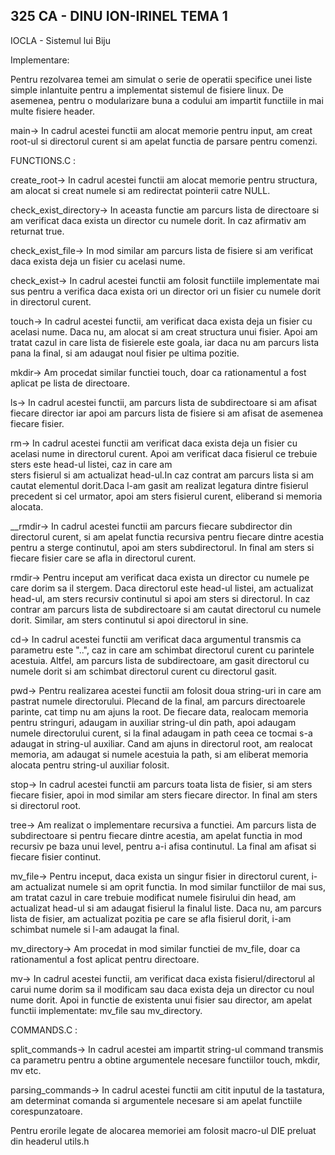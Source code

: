 325 CA - DINU ION-IRINEL
TEMA 1
------------------------
IOCLA - Sistemul lui Biju


Implementare:

Pentru rezolvarea temei am simulat o serie de operatii specifice
unei liste simple inlantuite pentru a implementat sistemul de fisiere
linux. De asemenea, pentru o modularizare buna a codului am impartit
functiile in mai multe fisiere header.


main-> In cadrul acestei functii am alocat memorie pentru
input, am creat root-ul si directorul curent si am apelat
functia de parsare pentru comenzi.


FUNCTIONS.C :

create_root-> In cadrul acestei functii am alocat memorie 
pentru structura, am alocat si creat numele si am redirectat
pointerii catre NULL.

check_exist_directory-> In aceasta functie am parcurs lista
de directoare si am verificat daca exista un director cu numele
dorit. In caz afirmativ am returnat true.

check_exist_file-> In mod similar am parcurs lista de fisiere
si am verificat daca exista deja un fisier cu acelasi nume.

check_exist-> In cadrul acestei functii am folosit functiile 
implementate mai sus pentru a verifica daca exista ori un director
ori un fisier cu numele dorit in directorul curent.

touch-> In cadrul acestei functii, am verificat daca exista deja 
un fisier cu acelasi nume. Daca nu, am alocat si am creat structura
unui fisier. Apoi am tratat cazul in care lista de fisierele este 
goala, iar daca nu am parcurs lista pana la final, si am adaugat
noul fisier pe ultima pozitie.

mkdir-> Am procedat similar functiei touch, doar ca rationamentul
a fost aplicat pe lista de directoare.

ls-> In cadrul acestei functii, am parcurs lista de subdirectoare
si am afisat fiecare director iar apoi am parcurs lista de 
fisiere si am afisat de asemenea fiecare fisier.

rm-> In cadrul acestei functii am verificat daca exista deja 
un fisier cu acelasi nume in directorul curent. Apoi am verificat
daca fisierul ce trebuie sters este head-ul listei, caz in care am  
sters fisierul si am actualizat head-ul.In caz contrat am parcurs
lista si am cautat elementul dorit.Daca l-am gasit am realizat
legatura dintre fisierul precedent si cel urmator, apoi am sters
fisierul curent, eliberand si memoria alocata.

__rmdir-> In cadrul acestei functii am parcurs fiecare subdirector
din directorul curent, si am apelat functia recursiva pentru 
fiecare dintre acestia pentru a sterge continutul, apoi am sters 
subdirectorul. In final am sters si fiecare fisier care se afla 
in directorul curent.

rmdir-> Pentru inceput am verificat daca exista un director cu numele
pe care dorim sa il stergem. Daca directorul este head-ul listei, 
am actualizat head-ul, am sters recursiv continutul si apoi am sters
si directorul. In caz contrar am parcurs lista de subdirectoare si am
cautat directorul cu numele dorit. Similar, am sters continutul si 
apoi directorul in sine.

cd-> In cadrul acestei functii am verificat daca argumentul transmis
ca parametru este "..", caz in care am schimbat directorul curent
cu parintele acestuia. Altfel, am parcurs lista de subdirectoare, am
gasit directorul cu numele dorit si am schimbat directorul curent
cu directorul gasit.

pwd-> Pentru realizarea acestei functii am folosit doua string-uri
in care am pastrat numele directorului. Plecand de la final, am
parcurs directoarele parinte, cat timp nu am ajuns la root. De fiecare
data, realocam memoria pentru stringuri, adaugam in auxiliar string-ul din path,
apoi adaugam numele directorului curent, si la final adaugam in path ceea
ce tocmai s-a adaugat in string-ul auxiliar. Cand am ajuns in directorul 
root, am realocat memoria, am adaugat si numele acestuia la path, si am 
eliberat memoria alocata pentru string-ul auxiliar folosit.

stop-> In cadrul acestei functii am parcurs toata lista de fisier,
si am sters fiecare fisier, apoi in mod similar am sters fiecare 
director. In final am sters si directorul root.

tree-> Am realizat o implementare recursiva a functiei. Am parcurs
lista de subdirectoare si pentru fiecare dintre acestia, am apelat 
functia in mod recursiv pe baza unui level, pentru a-i afisa continutul.
La final am afisat si fiecare fisier continut.

mv_file-> Pentru inceput, daca exista un singur fisier in directorul 
curent, i-am actualizat numele si am oprit functia. In mod similar 
functiilor de mai sus, am tratat cazul in care trebuie modificat
numele fisirului din head, am actualizat head-ul si am adaugat fisierul
la finalul liste. Daca nu, am parcurs lista de fisier, am actualizat
pozitia pe care se afla fisierul dorit, i-am schimbat numele si 
l-am adaugat la final.

mv_directory-> Am procedat in mod similar functiei de mv_file, doar ca
rationamentul a fost aplicat pentru directoare.

mv-> In cadrul acestei functii, am verificat daca exista fisierul/directorul
al carui nume dorim sa il modificam sau daca exista deja un director
cu noul nume dorit. Apoi in functie de existenta unui fisier sau director,
am apelat functii implementate: mv_file sau mv_directory.


COMMANDS.C :

split_commands-> In cadrul acestei am impartit string-ul command
transmis ca parametru pentru a obtine argumentele necesare 
functiilor touch, mkdir, mv etc. 

parsing_commands-> In cadrul acestei functii am citit inputul 
de la tastatura, am determinat comanda si argumentele necesare si
am apelat functiile corespunzatoare.

Pentru erorile legate de alocarea memoriei am folosit macro-ul
DIE preluat din headerul utils.h
